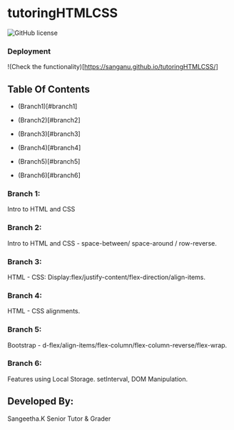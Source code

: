 # tutoringHTMLCSS
![GitHub license](https://img.shields.io/badge/license-MIT-blue.svg)

### Deployment
!(Check the functionality)[https://sanganu.github.io/tutoringHTMLCSS/]

## Table Of Contents

* (Branch1)[#branch1]

* (Branch2)[#branch2]

* (Branch3)[#branch3]

* (Branch4)[#branch4]

* (Branch5)[#branch5]

* (Branch6)[#branch6]



### Branch 1:

Intro to HTML and CSS

### Branch 2:
Intro to HTML and CSS - space-between/ space-around / row-reverse.

### Branch 3:

HTML - CSS: Display:flex/justify-content/flex-direction/align-items.

### Branch 4:

HTML - CSS alignments.


### Branch 5:

Bootstrap - d-flex/align-items/flex-column/flex-column-reverse/flex-wrap.


### Branch 6:

Features using Local Storage. setInterval, DOM Manipulation.


## Developed By:
Sangeetha.K
Senior Tutor & Grader